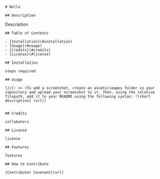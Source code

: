 
    # Hello

    ## Description
    
   Description
    
    ## Table of Contents 
    
    - [Installation](#installation)
    - [Usage](#usage)
    - [Credits](#credits)
    - [License](#license)
    
    ## Installation
    
    steps required 
    
    ## Usage
    
    [//]: <> (To add a screenshot, create an assets/images folder in your repository and upload your screenshot to it. Then, using the relative filepath, add it to your README using the following syntax: ![short description] (url))
    
    
    ## Credits
    
    collabators
    
    ## License
    
    license
    
    ## Features
    
    features
    
    ## How to Contribute
    
    [Contributor Covenant](url)
    
  